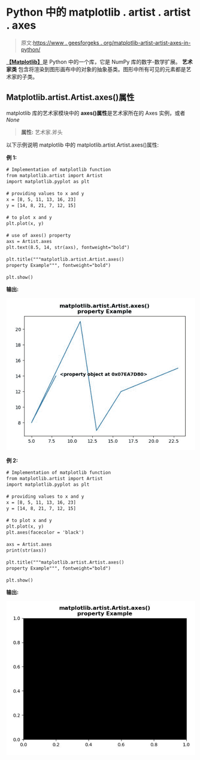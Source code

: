 # Python 中的 matplotlib . artist . artist . axes

> 原文:[https://www . geesforgeks . org/matplotlib-artist-artist-axes-in-python/](https://www.geeksforgeeks.org/matplotlib-artist-artist-axes-in-python/)

[**【Matplotlib】**](https://www.geeksforgeeks.org/python-introduction-matplotlib/)是 Python 中的一个库，它是 NumPy 库的数字-数学扩展。 **艺术家类** 包含将渲染到图形画布中的对象的抽象基类。图形中所有可见的元素都是艺术家的子类。

## Matplotlib.artist.Artist.axes()属性

matplotlib 库的艺术家模块中的 **axes()属性**是艺术家所在的 Axes 实例，或者 *None*

> **属性:** 艺术家.斧头

以下示例说明 matplotlib 中的 matplotlib.artist.Artist.axes()属性:

**例 1:**

```
# Implementation of matplotlib function
from matplotlib.artist import Artist 
import matplotlib.pyplot as plt  

# providing values to x and y  
x = [8, 5, 11, 13, 16, 23] 
y = [14, 8, 21, 7, 12, 15] 

# to plot x and y 
plt.plot(x, y) 

# use of axes() property
axs = Artist.axes
plt.text(8.5, 14, str(axs), fontweight="bold")

plt.title("""matplotlib.artist.Artist.axes()
property Example""", fontweight="bold")

plt.show()
```

**输出:**

![](img/ec8135ede199eb25818b9ce6c6410b2b.png)

**例 2:**

```
# Implementation of matplotlib function
from matplotlib.artist import Artist 
import matplotlib.pyplot as plt  

# providing values to x and y  
x = [8, 5, 11, 13, 16, 23] 
y = [14, 8, 21, 7, 12, 15] 

# to plot x and y 
plt.plot(x, y) 
plt.axes(facecolor = 'black')

axs = Artist.axes
print(str(axs))

plt.title("""matplotlib.artist.Artist.axes()
property Example""", fontweight="bold")

plt.show()
```

**输出:**

![](img/159d95e375d8a18c8fb5d9987977f5c5.png)